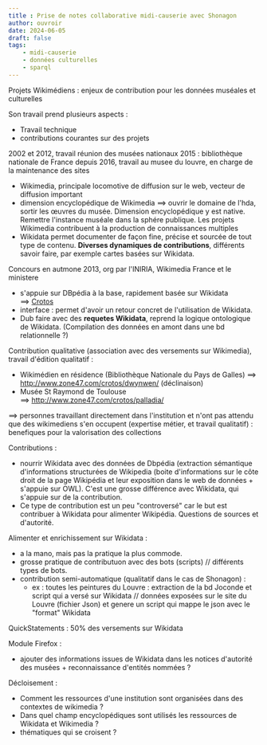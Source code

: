 ```yaml
---
title : Prise de notes collaborative midi-causerie avec Shonagon
author: ouvroir
date: 2024-06-05
draft: false
tags:
    - midi-causerie
    - données culturelles
    - sparql
---
```


Projets Wikimédiens : enjeux de contribution pour les données muséales et culturelles 

Son travail prend plusieurs aspects : 
- Travail technique
- contributions courantes sur des projets 

2002 et 2012, travail réunion des musées nationaux 
2015 : bibliothèque nationale de France 
depuis 2016, travail au musee du louvre, en charge de la maintenance des sites

- Wikimedia, principale locomotive de diffusion sur le web, vecteur de diffusion important
- dimension encyclopédique de Wikimedia ==> ouvrir le domaine de l'hda, sortir les œuvres du musée. Dimension encyclopédique y est native. Remettre l'instance muséale dans la sphére publique. Les projets Wikimedia contribuent à la production de connaissances multiples 
- Wikidata permet documenter de façon fine, précise et sourcée de tout type de contenu. **Diverses dynamiques de contributions**, différents savoir faire, par exemple cartes basées sur Wikidata. 

Concours en autmone 2013, org par l'INIRIA, Wikimedia France et le ministere
- s'appuie sur DBpédia à la base, rapidement basée sur Wikidata ==> [Crotos](http://www.zone47.com/crotos/) 
- interface : permet d'avoir un retour concret de l'utilisation de Wikidata. 
- Dub faire avec des **requetes Wikidata**, reprend la logique ontologique de Wikidata. (Compilation des données en amont dans une bd relationnelle ?)

Contribution qualitative (association avec des versements sur Wikimedia), travail d'édition qualitatif : 
- Wikimédien en résidence (Bibliothèque Nationale du Pays de Galles) ==> http://www.zone47.com/crotos/dwynwen/ (déclinaison)
- Musée St Raymond de Toulouse ==> http://www.zone47.com/crotos/palladia/

==> personnes travaillant directement dans l'institution et n'ont pas attendu que des wikimediens s'en occupent (expertise métier, et travail qualitatif) : benefiques pour la valorisation des collections

Contributions :  
- nourrir Wikidata avec des données de Dbpédia (extraction sémantique d'informations structurées de Wikipedia (boite d'informations sur le côte droit de la page Wikipédia et leur exposition dans le web de données + s'appuie sur OWL). C'est une grosse différence avec Wikidata, qui s'appuie sur de la contribution. 
- Ce type de contribution est un peu "controversé" car le but est contribuer à Wikidata pour alimenter Wikipédia. Questions de sources et d'autorité. 

Alimenter et enrichissement sur Wikidata : 
- a la mano, mais pas la pratique la plus commode. 
- grosse pratique de contributuon avec des bots (scripts) // différents types de bots. 
- contribution semi-automatique (qualitatif dans le cas de Shonagon) : 
    - ex : toutes les peintures du Louvre : extraction de la bd Joconde et script qui a versé sur Wikidata // données exposées sur le site du Louvre (fichier Json) et genere un script qui mappe le json avec le "format" Wikidata 

QuickStatements : 50% des versements sur Wikidata 

Module Firefox : 
- ajouter des informations issues de Wikidata dans les notices d'autorité des musées + reconnaissance d'entités nommées ? 

Décloisement : 
- Comment les ressources d'une institution sont organisées dans des contextes de wikimedia ? 
- Dans quel champ encyclopédiques sont utilisés les ressources de Wikidata et Wikimedia ? 
- thématiques qui se croisent ? 
